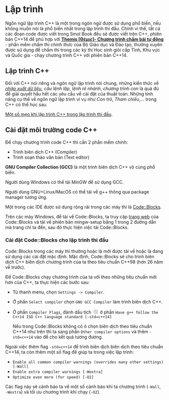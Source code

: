 # Lập trình

Ngôn ngữ lập trình C++ là một trong ngôn ngữ được sử dụng phổ biến, nếu không muốn nói là phổ biến nhất trong lập trình thi đấu. Chính vì thế, tất cả các đoạn code được viết trong Smol Book đều sẽ được viết trên C++, phiên bản C++14 để phù hợp với **[Themis [Θέμις]- Chương trình chấm bài tự động](https://dsapblog.wordpress.com/2013/12/24/themis/)** - phần mềm chấm thi *chính thức* của Bộ Giáo dục và Đào tạo, thường xuyên được sử dụng để chấm thi trong các kỳ thi Học sinh giỏi cấp Tỉnh, Khu vực và Quốc gia - chạy chương trình C++ với phiên bản C++14.

## Lập trình C++

Đối với C++ nói riêng và ngôn ngữ lập trình nói chung, những kiến thức về *[nhập xuất dữ liệu](io.md)*, *câu lệnh lặp*, *lệnh rẽ nhánh*, *chương trình con* là quá đủ để giải quyết hầu hết các yêu cầu về cài đặt của thuật toán. Những tính năng cụ thể về ngôn ngữ lập trình ví vụ như *Con trỏ*, *Tham chiếu*,... trong C++ có thể học sau.

[Một số mẹo khi lập trình C++ trong lập trình thi đấu](cpp-tips-and-tricks.md).

## Cài đặt môi trường code C++

Để chạy chương trình code C++ thì cần 2 phần mềm chính:

- Trình biên dịch C++ (Compiler)
- Trình soạn thảo văn bản (Text editor)

**GNU Compiler Collection (GCC)** là một trình biên dịch C++ vô cùng phổ biến.

Người dùng Windows có thể tải MinGW để sử dụng GCC.

Người dùng GNU+Linux/MacOS có thể tải về g++ thông qua package manager tương ứng.

Một trong các IDE được sử dụng rộng rãi trong các máy thi là [Code::Blocks](https://www.codeblocks.org/).

Trên các máy Windows, để tải về Code::Blocks, ta truy cập [trang web](https://www.codeblocks.org/downloads/binaries/) của Code::Blocks và tải về phiên bản mingw-setup bằng 1 trong 2 đường dẫn mà trang chỉ ta đến, sau đó thực hiện việc tải Code::Blocks.

### Cài đặt Code::Blocks cho lập trình thi đấu

Code::Blocks trong các máy thi thường hoặc là mới được tải về hoặc là đang sử dụng các cài đặt mặc định. Mặc định, Code::Blocks sẽ cho trình biên dịch C++ biên dịch chương trình của ta theo tiêu chuẩn C++98 (hơn 26 năm về trước). 

Để Code::Blocks chạy chương trình của ta với theo những tiêu chuẩn mới hơn của C++, ta thực hiện các bước sau:

- Từ thanh menu, chọn `Settings -> Compiler`.
- Ở phần `Select compiler` chọn `GNU GCC Compiler` làm trình biên dịch C++.
- Ở phần `Compiler Flags`, đánh dấu tích <input type="checkbox" disabled checked /> ở phần `Have g++ follow the C++14 ISO C++ language standard [-std=c++14]`

	Nếu trong Code::Blocks không có ô chọn biên dịch theo tiêu chuẩn C++14 như trên thì ta sang phần `Other compiler options` và thêm `-std=c++14` vào để cho kết quả tương đương.

Ngoài việc thêm flag `-std=c++14` để trình biên dịch biên dịch theo tiêu chuẩn C++14, ta còn thêm một số flag để giúp ta trong việc lập trình:

- `Enable all common compiler warnings (overrides many other settings) [-Wall]`
- `Enable extra compiler warnings [-Wextra]`
- `Optimize even more (for speed) [-O2]`

Các flag này sẽ cảnh bảo ta về một số cảnh báo khi ta chương trình (`-Wall`, `-Wextra`) và tối ưu chương trình khi chạy (`-O2`).